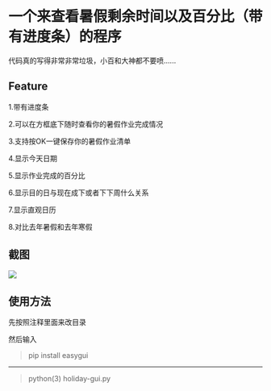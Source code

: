 # 一个来查看暑假剩余时间以及百分比（带有进度条）的程序

代码真的写得非常非常垃圾，小百和大神都不要喷......

## Feature

1.带有进度条

2.可以在方框底下随时查看你的暑假作业完成情况

3.支持按OK一键保存你的暑假作业清单

4.显示今天日期

5.显示作业完成的百分比

6.显示目的日与现在成下或者下下周什么关系

7.显示直观日历

8.对比去年暑假和去年寒假

## 截图

![](https://github.com/redapple0204/my-boring-python/blob/master/holiday-gui/windows-ver/QQ%E6%88%AA%E5%9B%BE20180223200618.png)

## 使用方法

先按照注释里面来改目录

然后输入

> pip install easygui
---------------------
> python(3) holiday-gui.py
